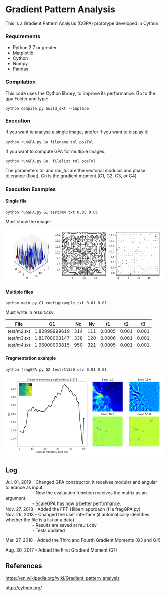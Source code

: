 # Gradient Pattern Analysis
This is a Gradient Pattern Analysis (CGPA) prototype developed in Cython.

### Requirements
 - Python 2.7 or greater
 - Matplotlib
 - Cython
 - Numpy
 - Pandas

### Compilation

This code uses the Cython library, to improve its performance. 
Go to the gpa Folder and type:

    python compile.py build_ext --inplace

### Execution

If you want to analyse a single image, and/or if you want to display it:

    python runGPA.py Gn filename tol posTol

If you want to compute GPA for multiple images:

    python runGPA.py Gn  filelist tol posTol

The parameters tol and rad_tol are the vectorial modulus and phase tolerance (float). Gn is the gradient moment (G1, G2, G3, or G4). 

### Execution Examples
#### Single file

    python runGPA.py G1 test/m4.txt 0.05 0.05

Must show the image:

![mapExampleIt19](/gpa/Figures/exampleOutput_m4.png)

#### Multiple files

    python main.py G1 configexample.txt 0.01 0.01

Must write in result.csv:

File | G1	| Nc |	Nv | t1 | t2 | t3
------- | ------- | ------- | ------- | ------- | ------- | -------
test/m2.txt | 1.82899999619 | 314 | 111| 0.0005| 0.001| 0.001
test/m3.txt | 1.81700003147 | 338 | 120| 0.0006| 0.001| 0.001
test/m4.txt | 1.96000003815 | 950 | 321| 0.0005| 0.001| 0.001

#### Fragmentation example

    python fragGPA.py G2 test/t1350.csv 0.01 0.01

![mapExampleIt19](/gpa/Figures/frag1350.png)

## Log
Jul. 01, 2019 - Changed GPA constructor, it receives modular and angular tolerance as input.\
&emsp;&emsp; &emsp; &emsp; &emsp; - Now the evaluation function receives the matrix as an argument.\
&emsp;&emsp; &emsp; &emsp; &emsp; - ScaleGPA has now a better performance.\
Nov. 27, 2018 - Added the FFT-Hilbert approach (file fragGPA.py)\
Nov. 26, 2018 - Changed the user interface (it automatically identifies whether the file is a list or a data)\
&emsp;&emsp; &emsp; &emsp; &emsp; - Results are saved at reult.csv\
&emsp;&emsp; &emsp; &emsp; &emsp; - Tests updated
              
Mar. 27, 2018 - Added the Third and Fourth Gradient Moments (G3 and G4)

Aug. 30, 2017 - Added the First Gradient Moment (G1)




## References
https://en.wikipedia.org/wiki/Gradient_pattern_analysis

http://cython.org/

